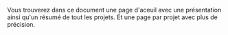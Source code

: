 Vous trouverez dans ce document une page d'aceuil avec une présentation ainsi qu'un résumé de tout les projets. Et une page par projet avec plus de précision.
